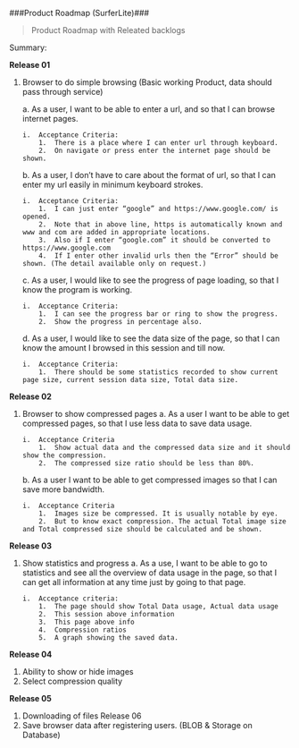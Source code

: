 ﻿###Product Roadmap (SurferLite)###

> Product Roadmap with Releated backlogs

Summary:

**Release 01**

1.	Browser to do simple browsing (Basic working Product, data should pass through service)

	a.	As a user, I want to be able to enter a url, and so that I can browse internet pages.

		i.	Acceptance Criteria:
			1.	There is a place where I can enter url through keyboard.
			2.	On navigate or press enter the internet page should be shown.
	b.	As a user, I don’t have to care about the format of url, so that I can enter my url easily in minimum keyboard strokes.

		i.	Acceptance Criteria:
			1.	I can just enter “google” and https://www.google.com/ is opened.
			2.	Note that in above line, https is automatically known and www and com are added in appropriate locations.
			3.	Also if I enter “google.com” it should be converted to https://www.google.com
			4.	If I enter other invalid urls then the “Error” should be shown. (The detail available only on request.)
	c.	As a user, I would like to see the progress of page loading, so that I know the program is working.

		i.	Acceptance Criteria:
			1.	I can see the progress bar or ring to show the progress.
			2.	Show the progress in percentage also.
	d.	As a user, I would like to see the data size of the page, so that I can know the amount I browsed in this session and till now.

		i.	Acceptance Criteria:
			1.	There should be some statistics recorded to show current page size, current session data size, Total data size.
			
**Release 02**

1.	Browser to show compressed pages
	a.	As a user I want to be able to get compressed pages, so that I use less data to save data usage.

		i.	Acceptance Criteria
			1.	Show actual data and the compressed data size and it should show the compression.
			2.	The compressed size ratio should be less than 80%.
	b.	As a user I want to be able to get compressed images so that I can save more bandwidth.

		i.	Acceptance Criteria
			1.	Images size be compressed. It is usually notable by eye.
			2.	But to know exact compression. The actual Total image size and Total compressed size should be calculated and be shown.
**Release 03**
1.	Show statistics and progress
	a.	As a use, I want to be able to go to statistics and see all the overview of data usage in the page, so that I can get all information at any time just by going to that page.

		i.	Acceptance criteria:
			1.	The page should show Total Data usage, Actual data usage
			2.	This session above information
			3.	This page above info
			4.	Compression ratios
			5.	A graph showing the saved data.
			
**Release 04**

1.	Ability to show or hide images
2.	Select compression quality

**Release 05**

1.	Downloading of files
Release 06
1.	Save browser data after registering users. (BLOB & Storage on Database)


